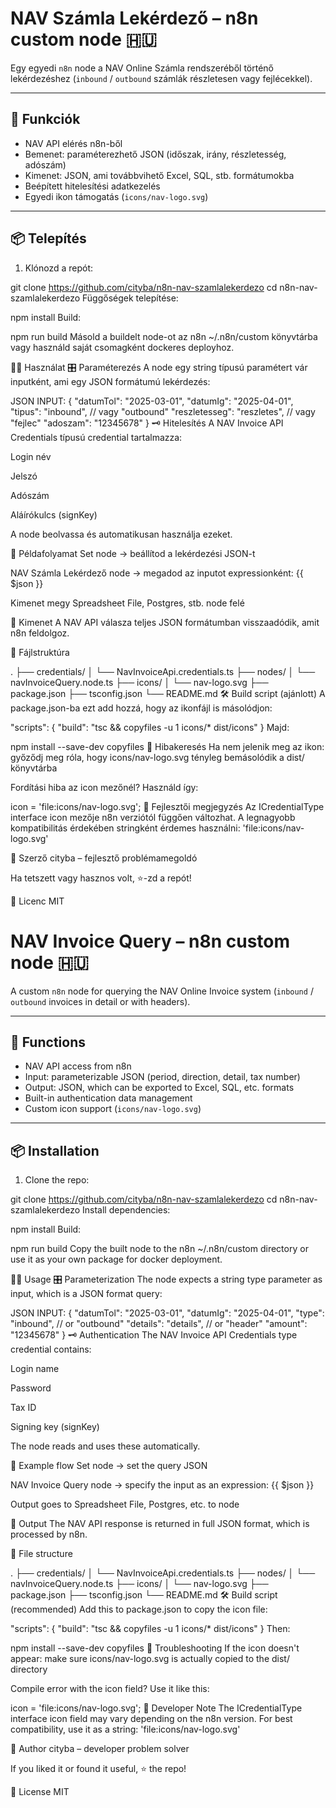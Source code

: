 # NAV Számla Lekérdező – n8n custom node 🇭🇺

Egy egyedi `n8n` node a NAV Online Számla rendszeréből történő lekérdezéshez (`inbound` / `outbound` számlák részletesen vagy fejlécekkel).

---

## 🧰 Funkciók

- NAV API elérés n8n-ből
- Bemenet: paraméterezhető JSON (időszak, irány, részletesség, adószám)
- Kimenet: JSON, ami továbbvihető Excel, SQL, stb. formátumokba
- Beépített hitelesítési adatkezelés
- Egyedi ikon támogatás (`icons/nav-logo.svg`)

---

## 📦 Telepítés

1. Klónozd a repót:

 
git clone https://github.com/cityba/n8n-nav-szamlalekerdezo
cd n8n-nav-szamlalekerdezo
Függőségek telepítése:

 
npm install
Build:

 
npm run build
Másold a buildelt node-ot az n8n ~/.n8n/custom könyvtárba vagy használd saját csomagként dockeres deployhoz.

🧑‍💻 Használat
🎛️ Paraméterezés
A node egy string típusú paramétert vár inputként, ami egy JSON formátumú lekérdezés:

 JSON INPUT:
{
  "datumTol": "2025-03-01",
  "datumIg": "2025-04-01",
  "tipus": "inbound",      // vagy "outbound"
  "reszletesseg": "reszletes", // vagy "fejlec"
  "adoszam": "12345678"
}
🗝️ Hitelesítés
A NAV Invoice API Credentials típusú credential tartalmazza:

Login név

Jelszó

Adószám

Aláírókulcs (signKey)

A node beolvassa és automatikusan használja ezeket.

🧪 Példafolyamat
Set node → beállítod a lekérdezési JSON-t

NAV Számla Lekérdező node → megadod az inputot expressionként:
{{ $json }}

Kimenet megy Spreadsheet File, Postgres, stb. node felé

🧾 Kimenet
A NAV API válasza teljes JSON formátumban visszaadódik, amit n8n feldolgoz.

📁 Fájlstruktúra
 
.
├── credentials/
│   └── NavInvoiceApi.credentials.ts
├── nodes/
│   └── navInvoiceQuery.node.ts
├── icons/
│   └── nav-logo.svg
├── package.json
├── tsconfig.json
└── README.md
🛠️ Build script (ajánlott)
A package.json-ba ezt add hozzá, hogy az ikonfájl is másolódjon:

 
"scripts": {
  "build": "tsc && copyfiles -u 1 icons/* dist/icons"
}
Majd:

 
npm install --save-dev copyfiles
🐞 Hibakeresés
Ha nem jelenik meg az ikon: győződj meg róla, hogy icons/nav-logo.svg tényleg bemásolódik a dist/ könyvtárba

Fordítási hiba az icon mezőnél? Használd így:

 
icon = 'file:icons/nav-logo.svg';
🔐 Fejlesztői megjegyzés
Az ICredentialType interface icon mezője n8n verziótól függően változhat. A legnagyobb kompatibilitás érdekében stringként érdemes használni: 'file:icons/nav-logo.svg'

👤 Szerző
cityba – fejlesztő problémamegoldó

Ha tetszett vagy hasznos volt, ⭐️-zd a repót!

📜 Licenc
MIT

# NAV Invoice Query – n8n custom node 🇭🇺

A custom `n8n` node for querying the NAV Online Invoice system (`inbound` / `outbound` invoices in detail or with headers).

---

## 🧰 Functions

- NAV API access from n8n
- Input: parameterizable JSON (period, direction, detail, tax number)
- Output: JSON, which can be exported to Excel, SQL, etc. formats
- Built-in authentication data management
- Custom icon support (`icons/nav-logo.svg`)

---

## 📦 Installation

1. Clone the repo:

git clone https://github.com/cityba/n8n-nav-szamlalekerdezo
cd n8n-nav-szamlalekerdezo
Install dependencies:

npm install
Build:

npm run build
Copy the built node to the n8n ~/.n8n/custom directory or use it as your own package for docker deployment.

🧑‍💻 Usage
🎛️ Parameterization
The node expects a string type parameter as input, which is a JSON format query:

JSON INPUT:
{
"datumTol": "2025-03-01",
"datumIg": "2025-04-01",
"type": "inbound", // or "outbound"
"details": "details", // or "header"
"amount": "12345678"
}
🗝️ Authentication
The NAV Invoice API Credentials type credential contains:

Login name

Password

Tax ID

Signing key (signKey)

The node reads and uses these automatically.

🧪 Example flow
Set node → set the query JSON

NAV Invoice Query node → specify the input as an expression:
{{ $json }}

Output goes to Spreadsheet File, Postgres, etc. to node

🧾 Output
The NAV API response is returned in full JSON format, which is processed by n8n.

📁 File structure

.
├── credentials/
│ └── NavInvoiceApi.credentials.ts
├── nodes/
│ └── navInvoiceQuery.node.ts
├── icons/
│ └── nav-logo.svg
├── package.json
├── tsconfig.json
└── README.md
🛠️ Build script (recommended)
Add this to package.json to copy the icon file:

"scripts": {
"build": "tsc && copyfiles -u 1 icons/* dist/icons"
}
Then:

npm install --save-dev copyfiles
🐞 Troubleshooting
If the icon doesn't appear: make sure icons/nav-logo.svg is actually copied to the dist/ directory

Compile error with the icon field? Use it like this:

icon = 'file:icons/nav-logo.svg';
🔐 Developer Note
The ICredentialType interface icon field may vary depending on the n8n version. For best compatibility, use it as a string: 'file:icons/nav-logo.svg'

👤 Author
cityba – developer problem solver

If you liked it or found it useful, ⭐️ the repo!

📜 License
MIT
